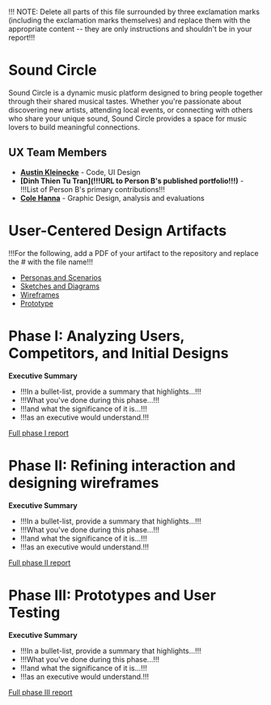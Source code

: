 !!! NOTE: Delete all parts of this file surrounded by three exclamation marks (including the exclamation marks themselves) and replace them with the appropriate content -- they are only instructions and shouldn't be in your report!!!

# Sound Circle

Sound Circle is a dynamic music platform designed to bring people together through their shared musical tastes. Whether you're passionate about discovering new artists, attending local events, or connecting with others who share your unique sound, Sound Circle provides a space for music lovers to build meaningful connections.

## UX Team Members

* **[Austin Kleinecke](https://github.com/UsabilityEngineering/ux-journal-akleinecke)** - Code, UI Design
* **[Dinh Thien Tu Tran](!!!URL to Person B's published portfolio!!!)** - !!!List of Person B's primary contributions!!!
* **[Cole Hanna](https://github.com/UsabilityEngineering/ux-journal-kidhanna)** - Graphic Design, analysis and evaluations

# User-Centered Design Artifacts
 
!!!For the following, add a PDF of your artifact to the repository and replace the # with the file name!!!

* [Personas and Scenarios](personas/)
* [Sketches and Diagrams](sketches/)
* [Wireframes](wireframes/)
* [Prototype](#)

# Phase I: Analyzing Users, Competitors, and Initial Designs

**Executive Summary**

* !!!In a bullet-list, provide a summary that highlights...!!!
* !!!What you've done during this phase...!!!
* !!!and what the significance of it is...!!!
* !!!as an executive would understand.!!!

[Full phase I report](phaseI/)

# Phase II: Refining interaction and designing wireframes

**Executive Summary**

* !!!In a bullet-list, provide a summary that highlights...!!!
* !!!What you've done during this phase...!!!
* !!!and what the significance of it is...!!!
* !!!as an executive would understand.!!!

[Full phase II report](phaseII/)

# Phase III: Prototypes and User Testing

**Executive Summary**

* !!!In a bullet-list, provide a summary that highlights...!!!
* !!!What you've done during this phase...!!!
* !!!and what the significance of it is...!!!
* !!!as an executive would understand.!!!

[Full phase III report](phaseIII/)
